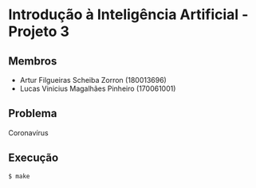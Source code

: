 # Introdução à Inteligência Artificial - Projeto 3

## Membros

- Artur Filgueiras Scheiba Zorron (180013696)
- Lucas Vinicius Magalhães Pinheiro (170061001)

## Problema

Coronavírus

## Execução

`$ make`